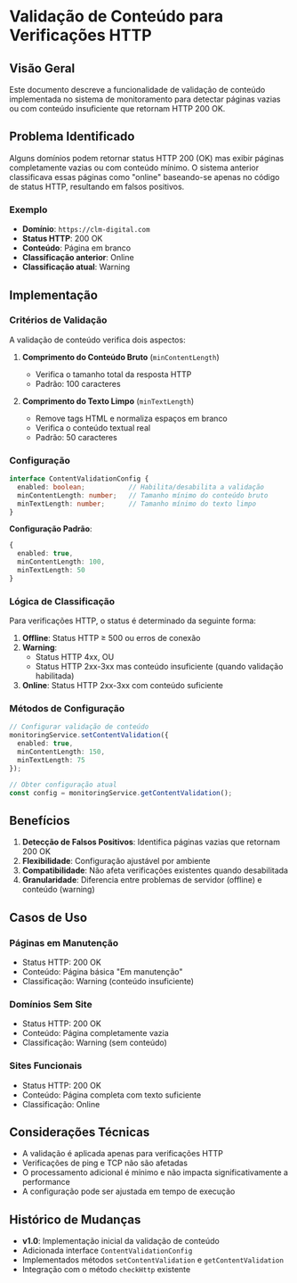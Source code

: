 # Validação de Conteúdo para Verificações HTTP

## Visão Geral

Este documento descreve a funcionalidade de validação de conteúdo implementada no sistema de monitoramento para detectar páginas vazias ou com conteúdo insuficiente que retornam HTTP 200 OK.

## Problema Identificado

Alguns domínios podem retornar status HTTP 200 (OK) mas exibir páginas completamente vazias ou com conteúdo mínimo. O sistema anterior classificava essas páginas como "online" baseando-se apenas no código de status HTTP, resultando em falsos positivos.

### Exemplo
- **Domínio**: `https://clm-digital.com`
- **Status HTTP**: 200 OK
- **Conteúdo**: Página em branco
- **Classificação anterior**: Online
- **Classificação atual**: Warning

## Implementação

### Critérios de Validação

A validação de conteúdo verifica dois aspectos:

1. **Comprimento do Conteúdo Bruto** (`minContentLength`)
   - Verifica o tamanho total da resposta HTTP
   - Padrão: 100 caracteres

2. **Comprimento do Texto Limpo** (`minTextLength`)
   - Remove tags HTML e normaliza espaços em branco
   - Verifica o conteúdo textual real
   - Padrão: 50 caracteres

### Configuração

```typescript
interface ContentValidationConfig {
  enabled: boolean;           // Habilita/desabilita a validação
  minContentLength: number;   // Tamanho mínimo do conteúdo bruto
  minTextLength: number;      // Tamanho mínimo do texto limpo
}
```

**Configuração Padrão**:
```typescript
{
  enabled: true,
  minContentLength: 100,
  minTextLength: 50
}
```

### Lógica de Classificação

Para verificações HTTP, o status é determinado da seguinte forma:

1. **Offline**: Status HTTP ≥ 500 ou erros de conexão
2. **Warning**: 
   - Status HTTP 4xx, OU
   - Status HTTP 2xx-3xx mas conteúdo insuficiente (quando validação habilitada)
3. **Online**: Status HTTP 2xx-3xx com conteúdo suficiente

### Métodos de Configuração

```typescript
// Configurar validação de conteúdo
monitoringService.setContentValidation({
  enabled: true,
  minContentLength: 150,
  minTextLength: 75
});

// Obter configuração atual
const config = monitoringService.getContentValidation();
```

## Benefícios

1. **Detecção de Falsos Positivos**: Identifica páginas vazias que retornam 200 OK
2. **Flexibilidade**: Configuração ajustável por ambiente
3. **Compatibilidade**: Não afeta verificações existentes quando desabilitada
4. **Granularidade**: Diferencia entre problemas de servidor (offline) e conteúdo (warning)

## Casos de Uso

### Páginas em Manutenção
- Status HTTP: 200 OK
- Conteúdo: Página básica "Em manutenção"
- Classificação: Warning (conteúdo insuficiente)

### Domínios Sem Site
- Status HTTP: 200 OK
- Conteúdo: Página completamente vazia
- Classificação: Warning (sem conteúdo)

### Sites Funcionais
- Status HTTP: 200 OK
- Conteúdo: Página completa com texto suficiente
- Classificação: Online

## Considerações Técnicas

- A validação é aplicada apenas para verificações HTTP
- Verificações de ping e TCP não são afetadas
- O processamento adicional é mínimo e não impacta significativamente a performance
- A configuração pode ser ajustada em tempo de execução

## Histórico de Mudanças

- **v1.0**: Implementação inicial da validação de conteúdo
- Adicionada interface `ContentValidationConfig`
- Implementados métodos `setContentValidation` e `getContentValidation`
- Integração com o método `checkHttp` existente